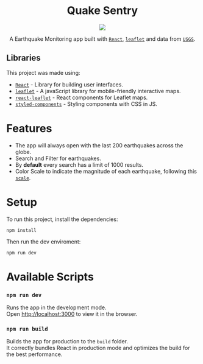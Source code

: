 <h1 align="center">Quake Sentry</h1> 

<div align="center">

  <img src="https://raw.githubusercontent.com/Zurkon/repo-assets/main/quakesentry/quakesentry.png" />

A Earthquake Monitoring app built with [`React`](https://facebook.github.io/react/), [`leaflet`](https://github.com/Leaflet/Leaflet) and data from [`USGS`](https://earthquake.usgs.gov/).

</div>

## Libraries

This project was made using:

- [`React`](https://facebook.github.io/react/) - Library for building user interfaces.
- [`leaflet`](https://github.com/Leaflet/Leaflet) - A javaScript library for mobile-friendly interactive maps.
- [`react-leaflet`](https://github.com/PaulLeCam/react-leaflet) - React components for Leaflet maps.
- [`styled-components`](https://github.com/styled-components/styled-components) - Styling components with CSS in JS.

# Features

- The app will always open with the last 200 earthquakes across the globe.
- Search and Filter for earthquakes.
- By **default** every search has a limit of 1000 results.
- Color Scale to indicate the magnitude of each earthquake, following this [`scale`](http://www.geo.mtu.edu/UPSeis/magnitude.html).

# Setup

To run this project, install the dependencies:
```
npm install
```

Then run the dev enviroment:
```
npm run dev
```

# Available Scripts

### `npm run dev`

Runs the app in the development mode.\
Open [http://localhost:3000](http://localhost:3000) to view it in the browser.

### `npm run build`

Builds the app for production to the `build` folder.\
It correctly bundles React in production mode and optimizes the build for the best performance.
